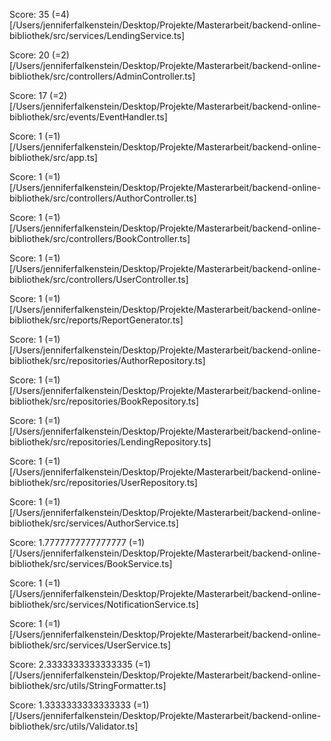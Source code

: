 Score: 35 (=4) [/Users/jenniferfalkenstein/Desktop/Projekte/Masterarbeit/backend-online-bibliothek/src/services/LendingService.ts] 

Score: 20 (=2) [/Users/jenniferfalkenstein/Desktop/Projekte/Masterarbeit/backend-online-bibliothek/src/controllers/AdminController.ts] 

Score: 17 (=2) [/Users/jenniferfalkenstein/Desktop/Projekte/Masterarbeit/backend-online-bibliothek/src/events/EventHandler.ts] 

Score: 1 (=1) [/Users/jenniferfalkenstein/Desktop/Projekte/Masterarbeit/backend-online-bibliothek/src/app.ts] 

Score: 1 (=1) [/Users/jenniferfalkenstein/Desktop/Projekte/Masterarbeit/backend-online-bibliothek/src/controllers/AuthorController.ts] 

Score: 1 (=1) [/Users/jenniferfalkenstein/Desktop/Projekte/Masterarbeit/backend-online-bibliothek/src/controllers/BookController.ts] 

Score: 1 (=1) [/Users/jenniferfalkenstein/Desktop/Projekte/Masterarbeit/backend-online-bibliothek/src/controllers/UserController.ts] 

Score: 1 (=1) [/Users/jenniferfalkenstein/Desktop/Projekte/Masterarbeit/backend-online-bibliothek/src/reports/ReportGenerator.ts] 

Score: 1 (=1) [/Users/jenniferfalkenstein/Desktop/Projekte/Masterarbeit/backend-online-bibliothek/src/repositories/AuthorRepository.ts] 

Score: 1 (=1) [/Users/jenniferfalkenstein/Desktop/Projekte/Masterarbeit/backend-online-bibliothek/src/repositories/BookRepository.ts] 

Score: 1 (=1) [/Users/jenniferfalkenstein/Desktop/Projekte/Masterarbeit/backend-online-bibliothek/src/repositories/LendingRepository.ts] 

Score: 1 (=1) [/Users/jenniferfalkenstein/Desktop/Projekte/Masterarbeit/backend-online-bibliothek/src/repositories/UserRepository.ts] 

Score: 1 (=1) [/Users/jenniferfalkenstein/Desktop/Projekte/Masterarbeit/backend-online-bibliothek/src/services/AuthorService.ts] 

Score: 1.7777777777777777 (=1) [/Users/jenniferfalkenstein/Desktop/Projekte/Masterarbeit/backend-online-bibliothek/src/services/BookService.ts] 

Score: 1 (=1) [/Users/jenniferfalkenstein/Desktop/Projekte/Masterarbeit/backend-online-bibliothek/src/services/NotificationService.ts] 

Score: 1 (=1) [/Users/jenniferfalkenstein/Desktop/Projekte/Masterarbeit/backend-online-bibliothek/src/services/UserService.ts] 

Score: 2.3333333333333335 (=1) [/Users/jenniferfalkenstein/Desktop/Projekte/Masterarbeit/backend-online-bibliothek/src/utils/StringFormatter.ts] 

Score: 1.3333333333333333 (=1) [/Users/jenniferfalkenstein/Desktop/Projekte/Masterarbeit/backend-online-bibliothek/src/utils/Validator.ts] 
